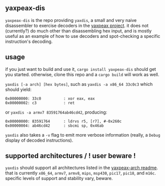 ## yaxpeax-dis

`yaxpeax-dis` is the repo providing `yaxdis`, a small and very naive disassembler to exercise decoders in the [yaxpeax project](https://git.iximeow.net/yaxpeax-arch/). it does not (currently?) do much other than disassembling hex input, and is mostly useful as an example of how to use decoders and spot-checking a specific instruction's decoding.

## usage

if you just want to build and use it, `cargo install yaxpeax-dis` should get you started. otherwise, clone this repo and a `cargo build` will work as well.

`yaxdis [-a arch] [hex bytes]`, such as `yaxdis -a x86_64 33c0c3` which should yield:
```
0x00000000: 33c0          : xor eax, eax
0x00000002: c3            : ret
```
or `yaxdis -a armv7 83591764ab46cd42`, producing:
```
0x00000000: 83591764      : ldrvs r5, [r7], #-0x260c
0x00000004: ab46cd42      : sbcmi sp, 0x46ab
```

`yaxdis` also takes a `-v` flag to emit more verbose information (really, a `Debug` display of decoded instructions).

## supported architectures / ! user beware !
`yaxdis` should support all architectures listed in the [yaxpeax-arch readme](https://git.iximeow.net/yaxpeax-arch/). that is currently `x86_64`, `armv7`, `armv8`, `mips`, `msp430`, `pic17`, `pic18`, and `m16c`. specific levels of support and stability vary, beware.
